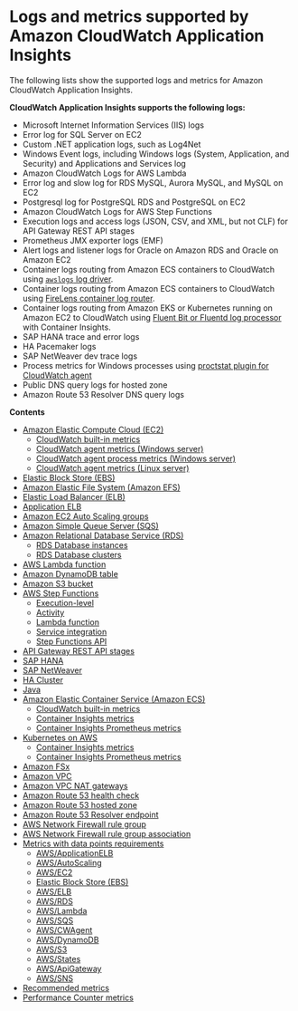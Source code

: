 # Logs and metrics supported by Amazon CloudWatch Application Insights<a name="appinsights-logs-and-metrics"></a>

The following lists show the supported logs and metrics for Amazon CloudWatch Application Insights\. 

**CloudWatch Application Insights supports the following logs:**
+ Microsoft Internet Information Services \(IIS\) logs
+ Error log for SQL Server on EC2
+ Custom \.NET application logs, such as Log4Net
+ Windows Event logs, including Windows logs \(System, Application, and Security\) and Applications and Services log
+ Amazon CloudWatch Logs for AWS Lambda
+ Error log and slow log for RDS MySQL, Aurora MySQL, and MySQL on EC2
+ Postgresql log for PostgreSQL RDS and PostgreSQL on EC2
+ Amazon CloudWatch Logs for AWS Step Functions
+ Execution logs and access logs \(JSON, CSV, and XML, but not CLF\) for API Gateway REST API stages
+ Prometheus JMX exporter logs \(EMF\)
+ Alert logs and listener logs for Oracle on Amazon RDS and Oracle on Amazon EC2
+ Container logs routing from Amazon ECS containers to CloudWatch using [`awslogs` log driver](https://docs.aws.amazon.com/AmazonECS/latest/developerguide/using_awslogs.html)\.
+ Container logs routing from Amazon ECS containers to CloudWatch using [FireLens container log router](https://docs.aws.amazon.com/AmazonECS/latest/developerguide/using_firelens.html)\.
+ Container logs routing from Amazon EKS or Kubernetes running on Amazon EC2 to CloudWatch using [Fluent Bit or Fluentd log processor](https://docs.aws.amazon.com/AmazonCloudWatch/latest/monitoring/Container-Insights-EKS-logs.html) with Container Insights\.
+ SAP HANA trace and error logs
+ HA Pacemaker logs
+ SAP NetWeaver dev trace logs
+ Process metrics for Windows processes using [proctstat plugin for CloudWatch agent](CloudWatch-Agent-procstat-process-metrics.md)
+ Public DNS query logs for hosted zone
+ Amazon Route 53 Resolver DNS query logs

**Contents**
+ [Amazon Elastic Compute Cloud \(EC2\)](appinsights-metrics-ec2.md)
  + [CloudWatch built\-in metrics](appinsights-metrics-ec2.md#appinsights-metrics-ec2-built-in)
  + [CloudWatch agent metrics \(Windows server\)](appinsights-metrics-ec2.md#appinsights-metrics-ec2-windows)
  + [CloudWatch agent process metrics \(Windows server\)](appinsights-metrics-ec2.md#appinsights-metrics-procstat-ec2-windows)
  + [CloudWatch agent metrics \(Linux server\)](appinsights-metrics-ec2.md#appinsights-metrics-ec2-linux)
+ [Elastic Block Store \(EBS\)](appinsights-metrics-ebs.md)
+ [Amazon Elastic File System \(Amazon EFS\)](appinsights-metrics-efs.md)
+ [Elastic Load Balancer \(ELB\)](appinsights-metrics-elb.md)
+ [Application ELB](appinsights-metrics-app-elb.md)
+ [Amazon EC2 Auto Scaling groups](appinsights-metrics-as.md)
+ [Amazon Simple Queue Server \(SQS\)](appinsights-metrics-sqs.md)
+ [Amazon Relational Database Service \(RDS\)](appinsights-metrics-rds.md)
  + [RDS Database instances](appinsights-metrics-rds.md#appinsights-metrics-rds-instances)
  + [RDS Database clusters](appinsights-metrics-rds.md#appinsights-metrics-rds-clusters)
+ [AWS Lambda function](appinsights-metrics-lambda.md)
+ [Amazon DynamoDB table](appinsights-metrics-dyanamodb.md)
+ [Amazon S3 bucket](appinsights-metrics-s3.md)
+ [AWS Step Functions](appinsights-metrics-step-functions.md)
  + [Execution\-level](appinsights-metrics-step-functions.md#appinsights-metrics-step-functions-execution)
  + [Activity](appinsights-metrics-step-functions.md#appinsights-metrics-step-functions-activity)
  + [Lambda function](appinsights-metrics-step-functions.md#appinsights-metrics-step-functions-lambda)
  + [Service integration](appinsights-metrics-step-functions.md#appinsights-metrics-step-functions-service-integration)
  + [Step Functions API](appinsights-metrics-step-functions.md#appinsights-metrics-step-functions-api)
+ [API Gateway REST API stages](appinsights-metrics-api-gateway.md)
+ [SAP HANA](appinsights-metrics-sap-hana.md)
+ [SAP NetWeaver](appinsights-metrics-sap-netweaver.md)
+ [HA Cluster](appinsights-metrics-ha-cluster.md)
+ [Java](appinsights-metrics-java.md)
+ [Amazon Elastic Container Service \(Amazon ECS\)](appinsights-metrics-ecs.md)
  + [CloudWatch built\-in metrics](appinsights-metrics-ecs.md#appinsights-metrics-ecs-built-in-metrics)
  + [Container Insights metrics](appinsights-metrics-ecs.md#appinsights-metrics-ecs-container-insights-metrics)
  + [Container Insights Prometheus metrics](appinsights-metrics-ecs.md#appinsights-metrics-ecs-container-insights-prometheus)
+ [Kubernetes on AWS](appinsights-metrics-kubernetes.md)
  + [Container Insights metrics](appinsights-metrics-kubernetes.md#appinsights-metrics-kubernetes-container-insights-metrics)
  + [Container Insights Prometheus metrics](appinsights-metrics-kubernetes.md#appinsights-metrics-kubernetes-container-insights-prometheus)
+ [Amazon FSx](appinsights-metrics-fsx.md)
+ [Amazon VPC](appinsights-metrics-vpc.md)
+ [Amazon VPC NAT gateways](appinsights-metrics-nat-gateways.md)
+ [Amazon Route 53 health check](appinsights-metrics-health-check.md)
+ [Amazon Route 53 hosted zone](appinsights-metrics-hosted-zone.md)
+ [Amazon Route 53 Resolver endpoint](appinsights-metrics-resolver-endpoint.md)
+ [AWS Network Firewall rule group](appinsights-metrics-firewall-rule-group.md)
+ [AWS Network Firewall rule group association](appinsights-metrics-firewall-rule-group-assoc.md)
+ [Metrics with data points requirements](appinsights-metrics-datapoint-requirements.md)
  + [AWS/ApplicationELB](appinsights-metrics-datapoint-requirements.md#appinsights-metrics-datapoint-requirements-app-elb)
  + [AWS/AutoScaling](appinsights-metrics-datapoint-requirements.md#appinsights-metrics-datapoint-requirements-autoscaling)
  + [AWS/EC2](appinsights-metrics-datapoint-requirements.md#appinsights-metrics-datapoint-requirements-ec2)
  + [Elastic Block Store \(EBS\)](appinsights-metrics-datapoint-requirements.md#appinsights-metrics-datapoint-requirements-ebs)
  + [AWS/ELB](appinsights-metrics-datapoint-requirements.md#appinsights-metrics-datapoint-requirements-elb)
  + [AWS/RDS](appinsights-metrics-datapoint-requirements.md#appinsights-metrics-datapoint-requirements-rds)
  + [AWS/Lambda](appinsights-metrics-datapoint-requirements.md#appinsights-metrics-datapoint-requirements-lambda)
  + [AWS/SQS](appinsights-metrics-datapoint-requirements.md#appinsights-metrics-datapoint-requirements-sqs)
  + [AWS/CWAgent](appinsights-metrics-datapoint-requirements.md#appinsights-metrics-datapoint-requirements-cwagent)
  + [AWS/DynamoDB](appinsights-metrics-datapoint-requirements.md#appinsights-metrics-datapoint-requirements-dynamo)
  + [AWS/S3](appinsights-metrics-datapoint-requirements.md#appinsights-metrics-datapoint-requirements-s3)
  + [AWS/States](appinsights-metrics-datapoint-requirements.md#appinsights-metrics-datapoint-requirements-states)
  + [AWS/ApiGateway](appinsights-metrics-datapoint-requirements.md#appinsights-metrics-datapoint-requirements-api-gateway)
  + [AWS/SNS](appinsights-metrics-datapoint-requirements.md#appinsights-metrics-datapoint-requirements-sns)
+ [Recommended metrics](application-insights-recommended-metrics.md)
+ [Performance Counter metrics](application-insights-performance-counter.md)